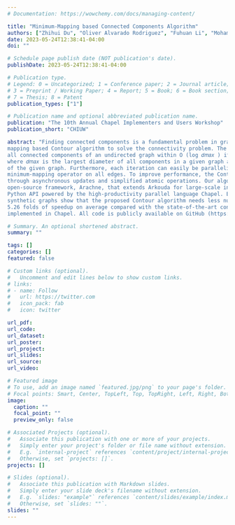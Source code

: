 ```yaml
---
# Documentation: https://wowchemy.com/docs/managing-content/

title: "Minimum-Mapping based Connected Components Algorithm"
authors: ["Zhihui Du", "Oliver Alvarado Rodriguez", "Fuhuan Li", "Mohammad Dindoost", "David Bader"]
date: 2023-05-24T12:38:41-04:00
doi: ""

# Schedule page publish date (NOT publication's date).
publishDate: 2023-05-24T12:38:41-04:00

# Publication type.
# Legend: 0 = Uncategorized; 1 = Conference paper; 2 = Journal article;
# 3 = Preprint / Working Paper; 4 = Report; 5 = Book; 6 = Book section;
# 7 = Thesis; 8 = Patent
publication_types: ["1"]

# Publication name and optional abbreviated publication name.
publication: "The 10th Annual Chapel Implementers and Users Workshop"
publication_short: "CHIUW"

abstract: "Finding connected components is a fundamental problem in graph analysis. We develop a novel minimum-
mapping based Contour algorithm to solve the connectivity problem. The Contour algorithm can identify
all connected components of an undirected graph within O (log 𝑑𝑚𝑎𝑥 ) iterations on 𝑚 parallel processors,
where 𝑑𝑚𝑎𝑥 is the largest diameter of all components in a given graph and 𝑚 is the total number of edges
of the given graph. Furthermore, each iteration can easily be parallelized by employing the highly efficient
minimum-mapping operator on all edges. To improve performance, the Contour algorithm is further optimized
through asynchronous updates and simplified atomic operations. Our algorithm has been integrated into an
open-source framework, Arachne, that extends Arkouda for large-scale interactive graph analytics with a
Python API powered by the high-productivity parallel language Chapel. Experimental results on real-world and
synthetic graphs show that the proposed Contour algorithm needs less number of iterations and can achieve
5.26 folds of speedup on average compared with the state-of-the-art connected component method FastSV
implemented in Chapel. All code is publicly available on GitHub (https://github.com/Bears-R-Us/arkouda-njit)."

# Summary. An optional shortened abstract.
summary: ""

tags: []
categories: []
featured: false

# Custom links (optional).
#   Uncomment and edit lines below to show custom links.
# links:
# - name: Follow
#   url: https://twitter.com
#   icon_pack: fab
#   icon: twitter

url_pdf:
url_code:
url_dataset:
url_poster:
url_project:
url_slides:
url_source:
url_video:

# Featured image
# To use, add an image named `featured.jpg/png` to your page's folder. 
# Focal points: Smart, Center, TopLeft, Top, TopRight, Left, Right, BottomLeft, Bottom, BottomRight.
image:
  caption: ""
  focal_point: ""
  preview_only: false

# Associated Projects (optional).
#   Associate this publication with one or more of your projects.
#   Simply enter your project's folder or file name without extension.
#   E.g. `internal-project` references `content/project/internal-project/index.md`.
#   Otherwise, set `projects: []`.
projects: []

# Slides (optional).
#   Associate this publication with Markdown slides.
#   Simply enter your slide deck's filename without extension.
#   E.g. `slides: "example"` references `content/slides/example/index.md`.
#   Otherwise, set `slides: ""`.
slides: ""
---
```

